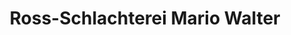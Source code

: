 ---
title: "Ross-Schlachterei Mario Walter"
url: /genthin/ross-schlachterei-mario-walter/
shop: Metzgerei
---